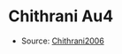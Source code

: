 <a name="material" />

# Chithrani Au4
<script type="application/ld+json">
  {
    "@context": "https://schema.org/",
    "@type": "ChemicalSubstance",
    "http://purl.org/dc/terms/conformsTo":
      {
        "@type": "CreativeWork",
        "@id": "https://bioschemas.org/profiles/ChemicalSubstance/0.4-RELEASE/"
      },
    "@id": "https://egonw.github.io/nanowiki/nanowiki419.html#material",
    "name": "Chithrani Au4",
    "sameAs": "http://127.0.0.1/mediawiki/index.php/Special:URIResolver/Chithrani_Au4"
  }
</script>


* Source: [Chithrani2006](Chithrani2006.md)
